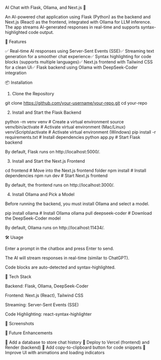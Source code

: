 AI Chat with Flask, Ollama, and Next.js 🚀

An AI-powered chat application using Flask (Python) as the backend and Next.js (React) as the frontend, integrated with Ollama for LLM inference. The app streams AI-generated responses in real-time and supports syntax-highlighted code output.

📌 Features

✅ Real-time AI responses using Server-Sent Events (SSE)✅ Streaming text generation for a smoother chat experience✅ Syntax highlighting for code blocks (supports multiple languages)✅ Next.js frontend with Tailwind CSS for a clean UI✅ Flask backend using Ollama with DeepSeek-Coder integration

📦 Installation

1. Clone the Repository

git clone https://github.com/your-username/your-repo.git
cd your-repo

2. Install and Start the Flask Backend


python -m venv venv   # Create a virtual environment
source venv/bin/activate   # Activate virtual environment (Mac/Linux)
venv\Scripts\activate   # Activate virtual environment (Windows)
pip install -r requirements.txt   # Install dependencies
python app.py   # Start Flask backend

By default, Flask runs on http://localhost:5000/.

3. Install and Start the Next.js Frontend

cd frontend   # Move into the Next.js frontend folder
npm install   # Install dependencies
npm run dev   # Start Next.js frontend

By default, the frontend runs on http://localhost:3000/.

4. Install Ollama and Pick a Model

Before running the backend, you must install Ollama and select a model.

pip install ollama  # Install Ollama
ollama pull deepseek-coder  # Download the DeepSeek-Coder model

By default, Ollama runs on http://localhost:11434/.

🛠️ Usage

Enter a prompt in the chatbox and press Enter to send.

The AI will stream responses in real-time (similar to ChatGPT).

Code blocks are auto-detected and syntax-highlighted.

📌 Tech Stack

Backend: Flask, Ollama, DeepSeek-Coder

Frontend: Next.js (React), Tailwind CSS

Streaming: Server-Sent Events (SSE)

Code Highlighting: react-syntax-highlighter

🎨 Screenshots



🚀 Future Enhancements

🔹 Add a database to store chat history
🔹 Deploy to Vercel (frontend) and Render (backend)
🔹 Add copy-to-clipboard button for code snippets
🔹 Improve UI with animations and loading indicators
